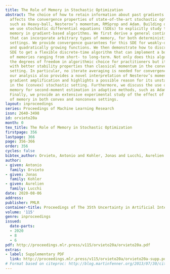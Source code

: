 ```yaml
---
title: The Role of Memory in Stochastic Optimization
abstract: The choice of how to retain information about past gradients dramatically
  affects the convergence properties of state-of-the-art stochastic optimization methods,
  such as Heavy-ball, Nesterov’s momentum, RMSprop and Adam. Building on this observation,
  we use stochastic differential equations (SDEs) to explicitly study the role of
  memory in gradient-based algorithms. We first derive a general continuous-time model
  that can incorporate arbitrary types of memory, for both deterministic and stochastic
  settings. We provide convergence guarantees for this SDE for weakly-quasi-convex
  and quadratically growing functions. We then demonstrate how to discretize this
  SDE to get a flexible discrete-time algorithm that can implement a board spectrum
  of memories ranging from short- to long-term. Not only does this algorithm increase
  the degrees of freedom in algorithmic choice for practitioners but it also comes
  with better stability properties than classical momentum in the convex stochastic
  setting. In particular, no iterate averaging is needed for convergence. Interestingly,
  our analysis also provides a novel interpretation of Nesterov’s momentum as stable
  gradient amplification and highlights a possible reason for its unstable behavior
  in the (convex) stochastic setting. Furthermore, we discuss the use of long term
  memory for second-moment estimation in adaptive methods, such as Adam and RMSprop.
  Finally, we provide an extensive experimental study of the effect of different types
  of memory in both convex and nonconvex settings.
layout: inproceedings
series: Proceedings of Machine Learning Research
issn: 2640-3498
id: orvieto20a
month: 0
tex_title: The Role of Memory in Stochastic Optimization
firstpage: 356
lastpage: 366
page: 356-366
order: 356
cycles: false
bibtex_author: Orvieto, Antonio and Kohler, Jonas and Lucchi, Aurelien
author:
- given: Antonio
  family: Orvieto
- given: Jonas
  family: Kohler
- given: Aurelien
  family: Lucchi
date: 2020-08-06
address: 
publisher: PMLR
container-title: Proceedings of The 35th Uncertainty in Artificial Intelligence Conference
volume: '115'
genre: inproceedings
issued:
  date-parts:
  - 2020
  - 8
  - 6
pdf: http://proceedings.mlr.press/v115/orvieto20a/orvieto20a.pdf
extras:
- label: Supplementary PDF
  link: http://proceedings.mlr.press/v115/orvieto20a/orvieto20a-supp.pdf
# Format based on citeproc: http://blog.martinfenner.org/2013/07/30/citeproc-yaml-for-bibliographies/
---
```

